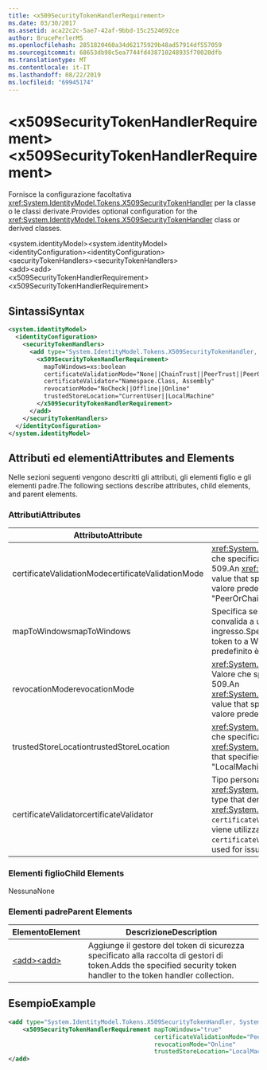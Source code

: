 ```yaml
---
title: <x509SecurityTokenHandlerRequirement>
ms.date: 03/30/2017
ms.assetid: aca22c2c-5ae7-42af-9bbd-15c2524692ce
author: BrucePerlerMS
ms.openlocfilehash: 2851820460a34d62175929b48ad57914df557059
ms.sourcegitcommit: 68653db98c5ea7744fd438710248935f70020dfb
ms.translationtype: MT
ms.contentlocale: it-IT
ms.lasthandoff: 08/22/2019
ms.locfileid: "69945174"
---
```

# <a name="x509securitytokenhandlerrequirement"></a><span data-ttu-id="18bc3-101">\<x509SecurityTokenHandlerRequirement></span><span class="sxs-lookup"><span data-stu-id="18bc3-101">\<x509SecurityTokenHandlerRequirement></span></span>
<span data-ttu-id="18bc3-102">Fornisce la configurazione facoltativa <xref:System.IdentityModel.Tokens.X509SecurityTokenHandler> per la classe o le classi derivate.</span><span class="sxs-lookup"><span data-stu-id="18bc3-102">Provides optional configuration for the <xref:System.IdentityModel.Tokens.X509SecurityTokenHandler> class or derived classes.</span></span>  
  
 <span data-ttu-id="18bc3-103">\<system.identityModel></span><span class="sxs-lookup"><span data-stu-id="18bc3-103">\<system.identityModel></span></span>  
<span data-ttu-id="18bc3-104">\<identityConfiguration></span><span class="sxs-lookup"><span data-stu-id="18bc3-104">\<identityConfiguration></span></span>  
<span data-ttu-id="18bc3-105">\<securityTokenHandlers></span><span class="sxs-lookup"><span data-stu-id="18bc3-105">\<securityTokenHandlers></span></span>  
<span data-ttu-id="18bc3-106">\<add></span><span class="sxs-lookup"><span data-stu-id="18bc3-106">\<add></span></span>  
<span data-ttu-id="18bc3-107">\<x509SecurityTokenHandlerRequirement></span><span class="sxs-lookup"><span data-stu-id="18bc3-107">\<x509SecurityTokenHandlerRequirement></span></span>  
  
## <a name="syntax"></a><span data-ttu-id="18bc3-108">Sintassi</span><span class="sxs-lookup"><span data-stu-id="18bc3-108">Syntax</span></span>  
  
```xml  
<system.identityModel>  
  <identityConfiguration>  
    <securityTokenHandlers>  
      <add type="System.IdentityModel.Tokens.X509SecurityTokenHandler, System.IdentityModel">  
        <x509SecurityTokenHandlerRequirement>  
          mapToWindows=xs:boolean  
          certificateValidationMode="None||ChainTrust||PeerTrust||PeerOrChainTrust||Custom"  
          certificateValidator="Namespace.Class, Assembly"  
          revocationMode="NoCheck||Offline||Online"  
          trustedStoreLocation="CurrentUser||LocalMachine"  
        </x509SecurityTokenHandlerRequirement>  
      </add>  
    </securityTokenHandlers>  
  </identityConfiguration>  
</system.identityModel>  
```  
  
## <a name="attributes-and-elements"></a><span data-ttu-id="18bc3-109">Attributi ed elementi</span><span class="sxs-lookup"><span data-stu-id="18bc3-109">Attributes and Elements</span></span>  
 <span data-ttu-id="18bc3-110">Nelle sezioni seguenti vengono descritti gli attributi, gli elementi figlio e gli elementi padre.</span><span class="sxs-lookup"><span data-stu-id="18bc3-110">The following sections describe attributes, child elements, and parent elements.</span></span>  
  
### <a name="attributes"></a><span data-ttu-id="18bc3-111">Attributi</span><span class="sxs-lookup"><span data-stu-id="18bc3-111">Attributes</span></span>  
  
|<span data-ttu-id="18bc3-112">Attributo</span><span class="sxs-lookup"><span data-stu-id="18bc3-112">Attribute</span></span>|<span data-ttu-id="18bc3-113">Descrizione</span><span class="sxs-lookup"><span data-stu-id="18bc3-113">Description</span></span>|  
|---------------|-----------------|  
|<span data-ttu-id="18bc3-114">certificateValidationMode</span><span class="sxs-lookup"><span data-stu-id="18bc3-114">certificateValidationMode</span></span>|<span data-ttu-id="18bc3-115"><xref:System.ServiceModel.Security.X509CertificateValidationMode> Valore che specifica la modalità di convalida da utilizzare per il certificato X. 509.</span><span class="sxs-lookup"><span data-stu-id="18bc3-115">An <xref:System.ServiceModel.Security.X509CertificateValidationMode> value that specifies the validation mode to use for the X.509 certificate.</span></span> <span data-ttu-id="18bc3-116">Il valore predefinito è "PeerOrChainTrust".</span><span class="sxs-lookup"><span data-stu-id="18bc3-116">The default value is "PeerOrChainTrust".</span></span>|  
|<span data-ttu-id="18bc3-117">mapToWindows</span><span class="sxs-lookup"><span data-stu-id="18bc3-117">mapToWindows</span></span>|<span data-ttu-id="18bc3-118">Specifica se il gestore di token deve eseguire il mapping del token di convalida a un account di Windows tramite l'attestazione UPN in ingresso.</span><span class="sxs-lookup"><span data-stu-id="18bc3-118">Specifies whether the token handler should map the validating token to a Windows account by using the incoming UPN claim.</span></span> <span data-ttu-id="18bc3-119">Il valore predefinito è "false".</span><span class="sxs-lookup"><span data-stu-id="18bc3-119">The default is "false".</span></span>|  
|<span data-ttu-id="18bc3-120">revocationMode</span><span class="sxs-lookup"><span data-stu-id="18bc3-120">revocationMode</span></span>|<span data-ttu-id="18bc3-121"><xref:System.Security.Cryptography.X509Certificates.X509RevocationMode> Valore che specifica la modalità di revoca da utilizzare per il certificato X. 509.</span><span class="sxs-lookup"><span data-stu-id="18bc3-121">An <xref:System.Security.Cryptography.X509Certificates.X509RevocationMode> value that specifies the revocation mode to use for the X.509 certificate.</span></span> <span data-ttu-id="18bc3-122">Il valore predefinito è "online".</span><span class="sxs-lookup"><span data-stu-id="18bc3-122">The default value is "Online".</span></span>|  
|<span data-ttu-id="18bc3-123">trustedStoreLocation</span><span class="sxs-lookup"><span data-stu-id="18bc3-123">trustedStoreLocation</span></span>|<span data-ttu-id="18bc3-124"><xref:System.Security.Cryptography.X509Certificates.StoreLocation> Valore che specifica l'archivio certificati X. 509.</span><span class="sxs-lookup"><span data-stu-id="18bc3-124">A <xref:System.Security.Cryptography.X509Certificates.StoreLocation> value that specifies the X.509 certificate store.</span></span> <span data-ttu-id="18bc3-125">Il valore predefinito è "LocalMachine".</span><span class="sxs-lookup"><span data-stu-id="18bc3-125">The default value is "LocalMachine".</span></span>|  
|<span data-ttu-id="18bc3-126">certificateValidator</span><span class="sxs-lookup"><span data-stu-id="18bc3-126">certificateValidator</span></span>|<span data-ttu-id="18bc3-127">Tipo personalizzato che deriva da <xref:System.IdentityModel.Selectors.X509CertificateValidator>.</span><span class="sxs-lookup"><span data-stu-id="18bc3-127">A custom type that derives from <xref:System.IdentityModel.Selectors.X509CertificateValidator>.</span></span> <span data-ttu-id="18bc3-128">Se l' `certificateValidationMode` attributo è "Custom", un'istanza di questo tipo viene utilizzata per la convalida del certificato dell'autorità emittente.</span><span class="sxs-lookup"><span data-stu-id="18bc3-128">If the `certificateValidationMode` attribute is "Custom", an instance of this type is used for issuer certificate validation.</span></span>|  
  
### <a name="child-elements"></a><span data-ttu-id="18bc3-129">Elementi figlio</span><span class="sxs-lookup"><span data-stu-id="18bc3-129">Child Elements</span></span>  
 <span data-ttu-id="18bc3-130">Nessuna</span><span class="sxs-lookup"><span data-stu-id="18bc3-130">None</span></span>  
  
### <a name="parent-elements"></a><span data-ttu-id="18bc3-131">Elementi padre</span><span class="sxs-lookup"><span data-stu-id="18bc3-131">Parent Elements</span></span>  
  
|<span data-ttu-id="18bc3-132">Elemento</span><span class="sxs-lookup"><span data-stu-id="18bc3-132">Element</span></span>|<span data-ttu-id="18bc3-133">Descrizione</span><span class="sxs-lookup"><span data-stu-id="18bc3-133">Description</span></span>|  
|-------------|-----------------|  
|[<span data-ttu-id="18bc3-134">\<add></span><span class="sxs-lookup"><span data-stu-id="18bc3-134">\<add></span></span>](add.md)|<span data-ttu-id="18bc3-135">Aggiunge il gestore del token di sicurezza specificato alla raccolta di gestori di token.</span><span class="sxs-lookup"><span data-stu-id="18bc3-135">Adds the specified security token handler to the token handler collection.</span></span>|  
  
## <a name="example"></a><span data-ttu-id="18bc3-136">Esempio</span><span class="sxs-lookup"><span data-stu-id="18bc3-136">Example</span></span>  
  
```xml  
<add type="System.IdentityModel.Tokens.X509SecurityTokenHandler, System.IdentityModel">  
    <x509SecurityTokenHandlerRequirement mapToWindows="true"   
                                         certificateValidationMode="PeerOrChainTrust"   
                                         revocationMode="Online"   
                                         trustedStoreLocation="LocalMachine" />  
</add>  
```
